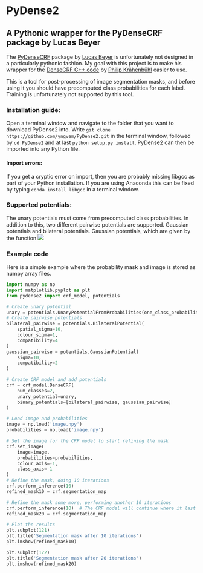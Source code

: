 # PyDense2
## A Pythonic wrapper for the PyDenseCRF package by Lucas Beyer

The [PyDenseCRF](https://github.com/lucasb-eyer/pydensecrf) package by [Lucas Beyer](https://github.com/lucasb-eyer/) is unfortunately not designed in a particularly pythonic fashion. My goal with this project is to make his wrapper for the [DenseCRF C++ code](http://graphics.stanford.edu/projects/densecrf/) by [Philip Krähenbühl](http://www.philkr.net/) easier to use.

This is a tool for post-processing of image segmentation masks, and before using it you should have precomputed class probabilities for each label. Training is unfortunately not supported by this tool.

### Installation guide:
Open a terminal window and navigate to the folder that you want to download PyDense2 into. Write ```git clone https://github.com/yngvem/PyDense2.git``` in the terminal window, followed by ```cd PyDense2``` and at last ```python setup.py install```. PyDense2 can then be imported into any Python file.

#### Import errors:
If you get a cryptic error on import, then you are probably missing libgcc as part of your Python installation. If you are using Anaconda this can be fixed by typing ```conda install libgcc``` in a terminal window.

### Supported potentials:
The unary potentials must come from precomputed class probabilities. In addition to this, two different pairwise potentials are supported. Gaussian potentials and bilateral potentials. Gaussian potentials, which are given by the function
![](http://latex.codecogs.com/gif.latex?\mu(y_i,&space;y_j)&space;exp((x_i&space;-&space;x_j)^T\Sigma^{-1}(x_i&space;-&space;x_j)))

### Example code
Here is a simple example where the probability mask and image is stored as numpy array files.
```python
import numpy as np
import matplotlib.pyplot as plt
from pydense2 import crf_model, potentials

# Create unary potential
unary = potentials.UnaryPotentialFromProbabilities(one_class_probabilities=True)
# Create pairwise potentials
bilateral_pairwise = potentials.BilateralPotential(
    spatial_sigma=10,
    colour_sigma=1,
    compatibility=4
)
gaussian_pairwise = potentials.GaussianPotential(
    sigma=10,
    compatibility=2
)

# Create CRF model and add potentials
crf = crf_model.DenseCRF(
    num_classes=2,
    unary_potential=unary,
    binary_potentials=[bilateral_pairwise, gaussian_pairwise]
)

# Load image and probabilities
image = np.load('image.npy')
probabilities = np.load('image.npy')

# Set the image for the CRF model to start refining the mask
crf.set_image(
    image=image,
    probabilities=probabilities,
    colour_axis=-1,
    class_axis=-1
)
# Refine the mask, doing 10 iterations
crf.perform_inference(10)
refined_mask10 = crf.segmentation_map

# Refine the mask some more, performing another 10 iterations
crf.perform_inference(10)  # The CRF model will continue where it last left off.
refined_mask20 = crf.segmentation_map

# Plot the results
plt.subplot(121)
plt.title('Segmentation mask after 10 iterations')
plt.imshow(refined_mask10)

plt.subplot(122)
plt.title('Segmentation mask after 20 iterations')
plt.imshow(refined_mask20)
```

